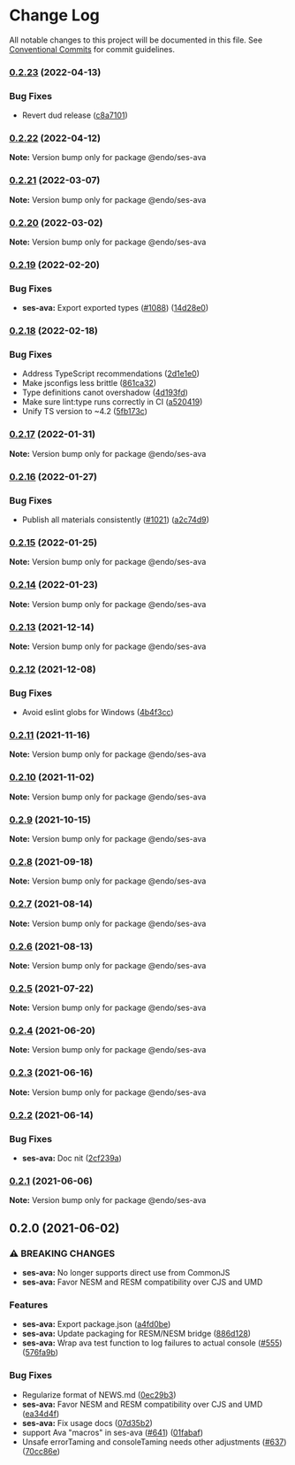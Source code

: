 # Change Log

All notable changes to this project will be documented in this file.
See [Conventional Commits](https://conventionalcommits.org) for commit guidelines.

### [0.2.23](https://github.com/endojs/endo/compare/@endo/ses-ava@0.2.22...@endo/ses-ava@0.2.23) (2022-04-13)


### Bug Fixes

* Revert dud release ([c8a7101](https://github.com/endojs/endo/commit/c8a71017d8d7af10a97909c9da9c5c7e59aed939))



### [0.2.22](https://github.com/endojs/endo/compare/@endo/ses-ava@0.2.21...@endo/ses-ava@0.2.22) (2022-04-12)

**Note:** Version bump only for package @endo/ses-ava





### [0.2.21](https://github.com/endojs/endo/compare/@endo/ses-ava@0.2.20...@endo/ses-ava@0.2.21) (2022-03-07)

**Note:** Version bump only for package @endo/ses-ava





### [0.2.20](https://github.com/endojs/endo/compare/@endo/ses-ava@0.2.19...@endo/ses-ava@0.2.20) (2022-03-02)

**Note:** Version bump only for package @endo/ses-ava





### [0.2.19](https://github.com/endojs/endo/compare/@endo/ses-ava@0.2.18...@endo/ses-ava@0.2.19) (2022-02-20)


### Bug Fixes

* **ses-ava:** Export exported types ([#1088](https://github.com/endojs/endo/issues/1088)) ([14d28e0](https://github.com/endojs/endo/commit/14d28e0bacb81b57913d1bd5022d4e7210af2d05))



### [0.2.18](https://github.com/endojs/endo/compare/@endo/ses-ava@0.2.17...@endo/ses-ava@0.2.18) (2022-02-18)


### Bug Fixes

* Address TypeScript recommendations ([2d1e1e0](https://github.com/endojs/endo/commit/2d1e1e0bdd385a514315be908c33b8f8eb157295))
* Make jsconfigs less brittle ([861ca32](https://github.com/endojs/endo/commit/861ca32a72f0a48410fd93b1cbaaad9139590659))
* Type definitions canot overshadow ([4d193fd](https://github.com/endojs/endo/commit/4d193fd3387dadd6f55fd51ad872f10878ef46f9))
* Make sure lint:type runs correctly in CI ([a520419](https://github.com/endojs/endo/commit/a52041931e72cb7b7e3e21dde39c099cc9f262b0))
* Unify TS version to ~4.2 ([5fb173c](https://github.com/endojs/endo/commit/5fb173c05c9427dca5adfe66298c004780e8b86c))



### [0.2.17](https://github.com/endojs/endo/compare/@endo/ses-ava@0.2.16...@endo/ses-ava@0.2.17) (2022-01-31)

**Note:** Version bump only for package @endo/ses-ava





### [0.2.16](https://github.com/endojs/endo/compare/@endo/ses-ava@0.2.15...@endo/ses-ava@0.2.16) (2022-01-27)


### Bug Fixes

* Publish all materials consistently ([#1021](https://github.com/endojs/endo/issues/1021)) ([a2c74d9](https://github.com/endojs/endo/commit/a2c74d9de68a325761d62e1b2187a117ef884571))



### [0.2.15](https://github.com/endojs/endo/compare/@endo/ses-ava@0.2.14...@endo/ses-ava@0.2.15) (2022-01-25)

**Note:** Version bump only for package @endo/ses-ava





### [0.2.14](https://github.com/endojs/endo/compare/@endo/ses-ava@0.2.13...@endo/ses-ava@0.2.14) (2022-01-23)

**Note:** Version bump only for package @endo/ses-ava





### [0.2.13](https://github.com/endojs/endo/compare/@endo/ses-ava@0.2.12...@endo/ses-ava@0.2.13) (2021-12-14)

**Note:** Version bump only for package @endo/ses-ava





### [0.2.12](https://github.com/endojs/endo/compare/@endo/ses-ava@0.2.11...@endo/ses-ava@0.2.12) (2021-12-08)


### Bug Fixes

* Avoid eslint globs for Windows ([4b4f3cc](https://github.com/endojs/endo/commit/4b4f3ccaf3f5e8d53faefb4264db343dd603bf80))



### [0.2.11](https://github.com/endojs/endo/compare/@endo/ses-ava@0.2.10...@endo/ses-ava@0.2.11) (2021-11-16)

**Note:** Version bump only for package @endo/ses-ava





### [0.2.10](https://github.com/endojs/endo/compare/@endo/ses-ava@0.2.9...@endo/ses-ava@0.2.10) (2021-11-02)

**Note:** Version bump only for package @endo/ses-ava





### [0.2.9](https://github.com/endojs/endo/compare/@endo/ses-ava@0.2.8...@endo/ses-ava@0.2.9) (2021-10-15)

**Note:** Version bump only for package @endo/ses-ava





### [0.2.8](https://github.com/endojs/endo/compare/@endo/ses-ava@0.2.7...@endo/ses-ava@0.2.8) (2021-09-18)

**Note:** Version bump only for package @endo/ses-ava





### [0.2.7](https://github.com/endojs/endo/compare/@endo/ses-ava@0.2.6...@endo/ses-ava@0.2.7) (2021-08-14)

**Note:** Version bump only for package @endo/ses-ava





### [0.2.6](https://github.com/endojs/endo/compare/@endo/ses-ava@0.2.5...@endo/ses-ava@0.2.6) (2021-08-13)

**Note:** Version bump only for package @endo/ses-ava





### [0.2.5](https://github.com/endojs/endo/compare/@endo/ses-ava@0.2.4...@endo/ses-ava@0.2.5) (2021-07-22)

**Note:** Version bump only for package @endo/ses-ava





### [0.2.4](https://github.com/endojs/endo/compare/@endo/ses-ava@0.2.3...@endo/ses-ava@0.2.4) (2021-06-20)

**Note:** Version bump only for package @endo/ses-ava





### [0.2.3](https://github.com/endojs/endo/compare/@endo/ses-ava@0.2.2...@endo/ses-ava@0.2.3) (2021-06-16)

**Note:** Version bump only for package @endo/ses-ava





### [0.2.2](https://github.com/endojs/endo/compare/@endo/ses-ava@0.2.1...@endo/ses-ava@0.2.2) (2021-06-14)


### Bug Fixes

* **ses-ava:** Doc nit ([2cf239a](https://github.com/endojs/endo/commit/2cf239af199bc532acd4996bdecf4ef23382fc41))



### [0.2.1](https://github.com/endojs/endo/compare/@endo/ses-ava@0.2.0...@endo/ses-ava@0.2.1) (2021-06-06)

**Note:** Version bump only for package @endo/ses-ava





## 0.2.0 (2021-06-02)


### ⚠ BREAKING CHANGES

* **ses-ava:** No longer supports direct use from CommonJS
* **ses-ava:** Favor NESM and RESM compatibility over CJS and UMD

### Features

* **ses-ava:** Export package.json ([a4fd0be](https://github.com/endojs/endo/commit/a4fd0bedf357d42e866794393a90fff22b23b2a4))
* **ses-ava:** Update packaging for RESM/NESM bridge ([886d128](https://github.com/endojs/endo/commit/886d128e90600b24291c8c9b9d9c7dd6c584efa3))
* **ses-ava:** Wrap ava test function to log failures to actual console ([#555](https://github.com/endojs/endo/issues/555)) ([576fa9b](https://github.com/endojs/endo/commit/576fa9b15ddd9ef36282e5e20daac2acc4f4a114))


### Bug Fixes

* Regularize format of NEWS.md ([0ec29b3](https://github.com/endojs/endo/commit/0ec29b34a18b17cc6b90e5a46575e634714e978e))
* **ses-ava:** Favor NESM and RESM compatibility over CJS and UMD ([ea34d4f](https://github.com/endojs/endo/commit/ea34d4f4763c88ceda6958c6d47c8dc21f04bf32))
* **ses-ava:** Fix usage docs ([07d35b2](https://github.com/endojs/endo/commit/07d35b20751a884a2a41e4da010d1edee7688af9))
* support Ava "macros" in ses-ava ([#641](https://github.com/endojs/endo/issues/641)) ([01fabaf](https://github.com/endojs/endo/commit/01fabafee359205b92276db87453d45575f6c7db))
* Unsafe errorTaming and consoleTaming needs other adjustments ([#637](https://github.com/endojs/endo/issues/637)) ([70cc86e](https://github.com/endojs/endo/commit/70cc86eb400655e922413b99c38818d7b2e79da0))
